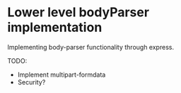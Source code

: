# Lower level bodyParser implementation

Implementing body-parser functionality through express.

TODO:
 - Implement multipart-formdata 
 - Security?
